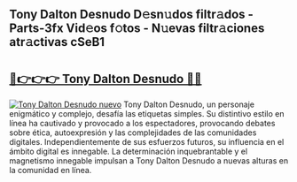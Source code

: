 ## Tony Dalton Desnudo D𝚎sn𝚞dos filtr𝚊dos - Parts-3fx Vid𝚎os f𝚘tos - N𝚞evas filtr𝚊ciones atr𝚊ctivas cSeB1

# <h2><a href="http://mbaypa.tromn.icu/?c=Tony+Dalton+Desnudo">🔗👉👉👉 Tony Dalton Desnudo 🔗🔗</a></h2>

[![Tony Dalton Desnudo nuevo](https://i.imgur.com/pEAQMta.gif)](http://mbaypa.tromn.icu/?c=Tony+Dalton+Desnudo)
Tony Dalton Desnudo, un personaje enigmático y complejo, desafía las etiquetas simples. Su distintivo estilo en línea ha cautivado y provocado a los espectadores, provocando debates sobre ética, autoexpresión y las complejidades de las comunidades digitales. Independientemente de sus esfuerzos futuros, su influencia en el ámbito digital es innegable. La determinación inquebrantable y el magnetismo innegable impulsan a Tony Dalton Desnudo a nuevas alturas en la comunidad en línea.
